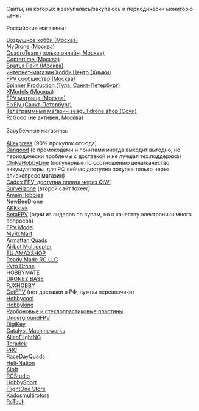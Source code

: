 Сайты, на которых я закупалась/закупаюсь и периодически мониторю цены:<br>
<br>
Российские магазины:<br>
<DT><A HREF="https://air-hobby.ru" >Воздушное хобби (Москва)</A>
<DT><A HREF="https://mydrone.ru">MyDrone (Москва)</A>
<DT><A HREF="https://quadro.team/">QuadroTeam (только онлайн, Москва)</A>
<DT><A HREF="https://coptertime.ru">Coptertime (Москва)</A>
<DT><A HREF="https://brrc.ru/catalog/li_pol/">Братья Райт (Москва)</A>
<DT><A HREF="https://hobbycenter.ru/">интернет-магазин Хобби Центр (Химки)</A>
<DT><A HREF="http://fpv-community.ru/store/">FPV сообщество (Москва)</A>
<DT><A HREF="http://www.spinnerproduction.ru">Spinner Production (Тула, Санкт-Петербург)</A>
<DT><A HREF="https://xmodels.ru/">XModels (Москва)</A>
<DT><A HREF="https://fpvmatrix.ru/">FPV матрица (Москва)</A>
<DT><A HREF="https://fixfly.ru/">FixFly (Санкт-Петербург)</A>
<DT><A HREF="https://t.me/seagulldrone">Телеграммный магазин seagull drone shop (Сочи)</A>
<DT><A HREF="https://rcgood.ru/">RcGood (не активен, Москва)</A><br>
<br>
Зарубежные магазины:<br>
<br>
<DT><A HREF="https://aliexpress.com" >Aliexpress</A> (90% прокупок отсюда)
<DT><A HREF="https://bangood.com" >Bangood</A> (с промокодами и поинтами иногда выходит выгодно, но периодически проблемы с доставкой и не лучшая тех.поддержка)
<DT><A HREF="https://chinahobbyline.com" >ChiNaHobbyLine</A> (популярные по соотношению цена/качество аккумуляторы, для РФ сейчас доступна покупка только через алиэкспресс магазин)
<DT><A HREF="https://caddxfpv.com/" >Caddx FPV, доступна оплата через QiWi</A>
<DT><A HREF="https://surveilzone.com" >Surveilzone</A> (второй сайт foxeer)
<DT><A HREF="https://amainhobbies.com" >AmainHobbies</A>
<DT><A HREF="https://newbeedrone.com" >NewBeeDrone</A>
<DT><A HREF="https://akktek.com" >AKKktek</A>
<DT><A HREF="https://betafpv.com" >BetaFPV</A> (одни из лидеров по вупам, но к качеству электроники много вопросов)
<DT><A HREF="https://www.fpvmodel.com/" >FPV Model</A>
<DT><A HREF="http://www.myrcmart.com/">MyRcMart</A> 
<DT><A HREF="https://www.armattanquads.com/">Armattan Quads</A>
<DT><A HREF="https://store.myairbot.com/" >Airbot Multicopter</A>
<DT><A HREF="https://eu.amaxshop.com">EU AMAXSHOP</A>
<DT><A HREF="https://www.readymaderc.com/">Ready Made RC LLC</A>
<DT><A HREF="https://pyrodrone.com/">Pyro Drone</A>
<DT><A HREF="https://hobbymatehobby.com/">HOBBYMATE</A>
<DT><A HREF="https://www.dronezbaserc.com/">DRONEZ BASE</A>
<DT><A HREF="https://www.rjxhobby.com/">RJXHOBBY</A>
<DT><A HREF="https://getfpv.com" >GetFPV</A> (нет доставки в РФ, нужны перевозчики)
<DT><A HREF="https://hobbycool.com" >Hobbycool</A>
<DT><A HREF="https://hobbyking.com" >Hobbyking</A>
<DT><A HREF="https://www.forcomposite.ru/catalog/tovary/plastiny/">Rарбоновые и стеклопластиковые пластины</A>
<DT><A HREF="https://www.undergroundfpv.com/" >UndergroundFPV</A>
<DT><A HREF="https://www.digikey.com/" >DigiKey</A>
<DT><A HREF="https://www.catalystmachineworks.com/">Catalyst Machineworks</A>
<DT><A HREF="https://www.alienflightng.com/">AlienFlightNG</A>
<DT><A HREF="https://www.teradek.com/">Teradek</A>
<DT><A HREF="https://www.progressiverc.com/">PRC</A>
<DT><A HREF="https://www.racedayquads.com/">RaceDayQuads</A>
<DT><A HREF="https://www.heli-nation.com/" >Heli-Nation</A>
<DT><A HREF="https://alofthobbies.com/">Aloft</A>
<DT><A HREF="https://rcstudio.cz/cs/">RCStudio</A>
<DT><A HREF="https://www.t9hobbysport.com/" >HobbySport</A>
<DT><A HREF="https://shop.flightone.com/">FlightOne Store</A>
<DT><A HREF="https://kadosmultirotors.com/">Kadosmultirotors</A>
<DT><A HREF="rctech.de">RcTech</A>
